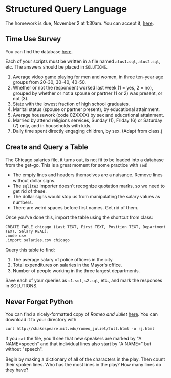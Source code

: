 # Structured Query Language  

The homework is due, November 2 at 1:30am.  You can accept it, [here]().

## Time Use Survey

You can find the database [here](http://tinyurl.com/z24cdoz).

Each of your scripts must be written in a file named `atus1.sql`, `atus2.sql`, etc.
The answers should be placed in `SOLUTIONS`.

1. Average video game playing for men and women, in three ten-year age groups from 20-30, 30-40, 40-50.
2. Whether or not the respondent worked last week (1 = yes, 2 = no), grouped by whether or not
   a spouse or partner (1 or 2) was present, or not (3).
3. State with the lowest fraction of high school graduates.
4. Marital status (spouse or partner present), by educational attainment.
5. Average housework (code 02XXXX) by sex and educational attainment.
6. Married by attend religions services, Sunday (1), Friday (6) or Saturday (7) only, and in households with kids.
7. Daily time spent directly engaging children, by sex.  (Adapt from class.)

## Create and Query a Table

The Chicago salaries file, it turns out, is not fit to be loaded into a database from the get-go.
This is a great moment for some practice with `sed`!
* The empty lines and headers themselves are a nuisance.  Remove lines without dollar signs.
* The `sqlite3` importer doesn't recognize quotation marks, so we need to get rid of these.
* The dollar signs would stop us from manipulating the salary values as numbers.
* There are weird spaces before first names.  Get rid of them.

Once you've done this, import the table using the shortcut from class:

```
CREATE TABLE chicago (Last TEXT, First TEXT, Position TEXT, Department TEXT, Salary REAL);
.mode csv
.import salaries.csv chicago
```

Query this table to find:

1. The average salary of police officers in the city.
2. Total expenditures on salaries in the Mayor's office.
3. Number of people working in the three largest departments.

Save each of your queries as `s1.sql`, `s2.sql`, etc., and mark the responses in SOLUTIONS.

## Never Forget Python

You can find a nicely-formatted copy of _Romeo and Juliet_ [here](http://shakespeare.mit.edu/romeo_juliet/full.html).
You can download it to your directory with 

```
curl http://shakespeare.mit.edu/romeo_juliet/full.html -o rj.html
```

If you `cat` the file, you'll see that new speakers are marked by "A NAME=speech"
and that individual lines also start by "A NAME=" but without "speech".

Begin by making a dictionary of all of the characters in the play.
Then count their spoken lines.
Who has the most lines in the play?  How many lines do they have?
